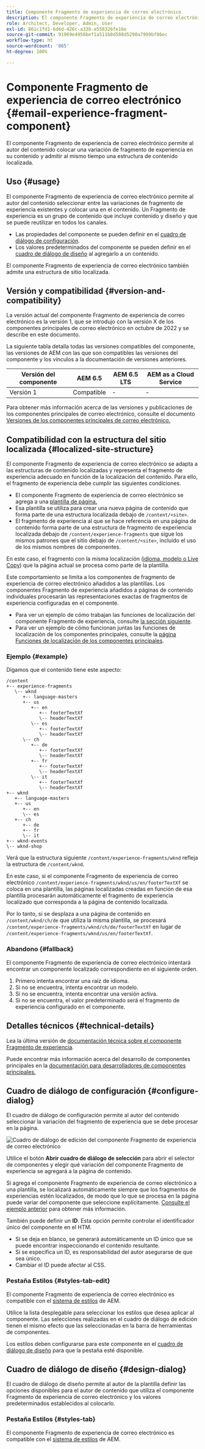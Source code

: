 ```yaml
---
title: Componente Fragmento de experiencia de correo electrónico
description: El componente Fragmento de experiencia de correo electrónico permite al autor del contenido colocar una variación de fragmento de experiencia en su contenido y admitir al mismo tiempo una estructura de contenido localizada.
role: Architect, Developer, Admin, User
exl-id: 861c1fd1-6d6d-426c-a338-a558326fe16e
source-git-commit: 91969e4956bef1a511b8d588d5290a7999bf86ec
workflow-type: ht
source-wordcount: '865'
ht-degree: 100%

---
```



# Componente Fragmento de experiencia de correo electrónico {#email-experience-fragment-component}

El componente Fragmento de experiencia de correo electrónico permite al autor del contenido colocar una variación de fragmento de experiencia en su contenido y admitir al mismo tiempo una estructura de contenido localizada.

## Uso {#usage}

El componente Fragmento de experiencia de correo electrónico permite al autor del contenido seleccionar entre las variaciones de fragmento de experiencia existentes y colocar una en el contenido. Un Fragmento de experiencia es un grupo de contenido que incluye contenido y diseño y que se puede reutilizar en todos los canales.

* Las propiedades del componente se pueden definir en el [cuadro de diálogo de configuración](#configure-dialog).
* Los valores predeterminados del componente se pueden definir en el [cuadro de diálogo de diseño](#design-dialog) al agregarlo a un contenido.

El componente Fragmento de experiencia de correo electrónico también admite una estructura de sitio localizada.

## Versión y compatibilidad {#version-and-compatibility}

La versión actual del componente Fragmento de experiencia de correo electrónico es la versión 1, que se introdujo con la versión X de los componentes principales de correo electrónico en octubre de 2022 y se describe en este documento.

La siguiente tabla detalla todas las versiones compatibles del componente, las versiones de AEM con las que son compatibles las versiones del componente y los vínculos a la documentación de versiones anteriores.

| Versión del componente | AEM 6.5 | AEM 6.5 LTS | AEM as a Cloud Service |
|---|---|---|---|
| Versión 1 | Compatible | - | - |

Para obtener más información acerca de las versiones y publicaciones de los componentes principales de correo electrónico, consulte el documento [Versiones de los componentes principales de correo electrónico.](/help/email/versions.md)

## Compatibilidad con la estructura del sitio localizada {#localized-site-structure}

El componente Fragmento de experiencia de correo electrónico se adapta a las estructuras de contenido localizadas y representa el fragmento de experiencia adecuado en función de la localización del contenido. Para ello, el fragmento de experiencia debe cumplir las siguientes condiciones.

* El componente Fragmento de experiencia de correo electrónico se agrega a una [plantilla de página.](https://experienceleague.adobe.com/docs/experience-manager-cloud-service/content/sites/authoring/features/templates.html?lang=es)
* Esa plantilla se utiliza para crear una nueva página de contenido que forma parte de una estructura localizada debajo de `/content/<site>`.
* El fragmento de experiencia al que se hace referencia en una página de contenido forma parte de una estructura de fragmento de experiencia localizada debajo de `/content/experience-fragments` que sigue los mismos patrones que el sitio debajo de `/content/<site>`, incluido el uso de los mismos nombres de componentes.

En este caso, el fragmento con la misma localización ([idioma, modelo o Live Copy](https://experienceleague.adobe.com/docs/experience-manager-cloud-service/content/sites/administering/reusing-content/msm-and-translation.html?lang=es)) que la página actual se procesa como parte de la plantilla.

Este comportamiento se limita a los componentes de fragmento de experiencia de correo electrónico añadidos a las plantillas. Los componentes Fragmento de experiencia añadidos a páginas de contenido individuales procesarán las representaciones exactas de fragmentos de experiencia configuradas en el componente.

* Para ver un ejemplo de cómo trabajan las funciones de localización del componente Fragmento de experiencia, consulte [la sección siguiente](#example).
* Para ver un ejemplo de cómo funcionan juntas las funciones de localización de los componentes principales, consulte la [página Funciones de localización de los componentes principales](/help/get-started/localization.md).

### Ejemplo {#example}

Digamos que el contenido tiene este aspecto:

```
/content
+-- experience-fragments
   \-- wknd
      +-- language-masters
      +-- us
         +-- en
            +-- footerTextXf
            \-- headerTextXf
         \-- es
            +-- footerTextXf
            \-- headerTextXf
      \-- ch
         +-- de
            +-- footerTextXf
            \-- headerTextXf
         +-- fr
            +-- footerTextXf
            \-- headerTextXf
         \-- it
            +-- footerTextXf
            \-- headerTextXf
+-- wknd
   +-- language-masters
   +-- us
      +-- en
      \-- es
   +-- ch
      +-- de
      +-- fr
      \-- it
+-- wknd-events
\-- wknd-shop
```

Verá que la estructura siguiente `/content/experience-fragments/wknd` refleja la estructura de `/content/wknd`.

En este caso, si el componente Fragmento de experiencia de correo electrónico `/content/experience-fragments/wknd/us/en/footerTextXf` se coloca en una plantilla, las páginas localizadas creadas en función de esa plantilla procesarán automáticamente el fragmento de experiencia localizado que corresponda a la página de contenido localizada.

Por lo tanto, si se desplaza a una página de contenido en `/content/wknd/ch/de` que utiliza la misma plantilla, se procesará `/content/experience-fragments/wknd/ch/de/footerTextXf` en lugar de `/content/experience-fragments/wknd/us/en/footerTextXf`.

### Abandono {#fallback}

El componente Fragmento de experiencia de correo electrónico intentará encontrar un componente localizado correspondiente en el siguiente orden.

1. Primero intenta encontrar una raíz de idioma.
1. Si no se encuentra, intenta encontrar un modelo.
1. Si no se encuentra, intenta encontrar una versión activa.
1. Si no se encuentra, el valor predeterminado será el fragmento de experiencia configurado en el componente.

## Detalles técnicos {#technical-details}

Lea la última versión de [documentación técnica sobre el componente Fragmento de experiencia](https://www.adobe.com/go/aem_cmp_xf_v1_es).

Puede encontrar más información acerca del desarrollo de componentes principales en la [documentación para desarrolladores de componentes principales.](/help/developing/overview.md)

## Cuadro de diálogo de configuración {#configure-dialog}

El cuadro de diálogo de configuración permite al autor del contenido seleccionar la variación del fragmento de experiencia que se debe procesar en la página.

![Cuadro de diálogo de edición del componente Fragmento de experiencia de correo electrónico](/help/email/assets/email-experience-fragment-edit.png)

Utilice el botón **Abrir cuadro de diálogo de selección** para abrir el selector de componentes y elegir qué variación del componente Fragmento de experiencia se agregará a la página de contenido.

Si agrega el componente Fragmento de experiencia de correo electrónico a una plantilla, se localizará automáticamente siempre que los fragmentos de experiencias estén localizados, de modo que lo que se procesa en la página puede variar del componente que seleccione explícitamente. [Consulte el ejemplo anterior](#example) para obtener más información.

También puede definir un **ID**. Esta opción permite controlar el identificador único del componente en el HTM.

* Si se deja en blanco, se generará automáticamente un ID único que se puede encontrar inspeccionando el contenido resultante.
* Si se especifica un ID, es responsabilidad del autor asegurarse de que sea único.
* Cambiar el ID puede afectar al CSS.

### Pestaña Estilos {#styles-tab-edit}

El componente Fragmento de experiencia de correo electrónico es compatible con el [sistema de estilos](/help/get-started/authoring.md#component-styling) de AEM.

Utilice la lista desplegable para seleccionar los estilos que desea aplicar al componente. Las selecciones realizadas en el cuadro de diálogo de edición tienen el mismo efecto que las seleccionadas en la barra de herramientas de componentes.

Los estilos deben configurarse para este componente en el [cuadro de diálogo de diseño](#design-dialog) para que la pestaña esté disponible.

## Cuadro de diálogo de diseño {#design-dialog}

El cuadro de diálogo de diseño permite al autor de la plantilla definir las opciones disponibles para el autor de contenido que utiliza el componente Fragmento de experiencia de correo electrónico y los valores predeterminados establecidos al colocarlo.

### Pestaña Estilos {#styles-tab}

El componente Fragmento de experiencia de correo electrónico es compatible con el [sistema de estilos](/help/get-started/authoring.md#component-styling) de AEM.
